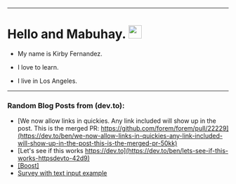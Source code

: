 
<img src="https://komarev.com/ghpvc/?username=kirbygit&style=flat-square&color=blue" alt=""/>

---
<h1>
  Hello and Mabuhay.
  <img src="https://media.giphy.com/media/hvRJCLFzcasrR4ia7z/giphy.gif" width="30px"/>
</h1>

- My name is Kirby Fernandez.

- I love to learn.

- I live in Los Angeles.

---

### Random Blog Posts from (dev.to):
<!-- BLOG-POST-LIST:START -->
- [We now allow links in quickies. Any link included will show up in the post. This is the merged PR: https://github.com/forem/forem/pull/22229](https://dev.to/ben/we-now-allow-links-in-quickies-any-link-included-will-show-up-in-the-post-this-is-the-merged-pr-50kk)
- [Let&#39;s see if this works https://dev.to](https://dev.to/ben/lets-see-if-this-works-httpsdevto-42d9)
- [[Boost]](https://dev.to/ben/-2hcm)
- [Survey with text input example](https://dev.to/ben/survey-with-text-input-example-142p)
<!-- BLOG-POST-LIST:END -->
